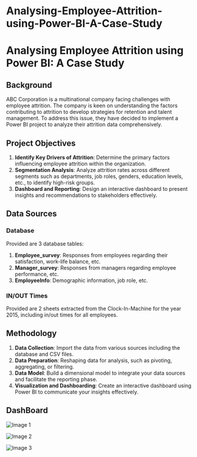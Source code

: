# Analysing-Employee-Attrition-using-Power-BI-A-Case-Study
# Analysing Employee Attrition using Power BI: A Case Study

## Background

ABC Corporation is a multinational company facing challenges with employee attrition. The company is keen on understanding the factors contributing to attrition to develop strategies for retention and talent management. To address this issue, they have decided to implement a Power BI project to analyze their attrition data comprehensively.

## Project Objectives

1. **Identify Key Drivers of Attrition**: Determine the primary factors influencing employee attrition within the organization.
2. **Segmentation Analysis**: Analyze attrition rates across different segments such as departments, job roles, genders, education levels, etc., to identify high-risk groups.
3. **Dashboard and Reporting**: Design an interactive dashboard to present insights and recommendations to stakeholders effectively.

## Data Sources

### Database

Provided are 3 database tables:

1. **Employee_survey**: Responses from employees regarding their satisfaction, work-life balance, etc.
2. **Manager_survey**: Responses from managers regarding employee performance, etc.
3. **EmployeeInfo**: Demographic information, job role, etc.

### IN/OUT Times

Provided are 2 sheets extracted from the Clock-In-Machine for the year 2015, including in/out times for all employees.

## Methodology

1. **Data Collection**: Import the data from various sources including the database and CSV files.
2. **Data Preparation**: Reshaping data for analysis, such as pivoting, aggregating, or filtering.
3. **Data Model**: Build a dimensional model to integrate your data sources and facilitate the reporting phase.
4. **Visualization and Dashboarding**: Create an interactive dashboard using Power BI to communicate your insights effectively.

## DashBoard

![Image 1](https://drive.google.com/uc?export=view&id=1S2jvG2Gpho6NzyCP9l9DriaR6j3JnOUI)

![Image 2](https://drive.google.com/uc?export=view&id=17tm-yTVmVOQ1APwUt0ew1oah0Nfx96MH)

![Image 3](https://drive.google.com/uc?export=view&id=1pfRPJ41ryp7y8aTGjyLvvgeON7L4kEZ1)
